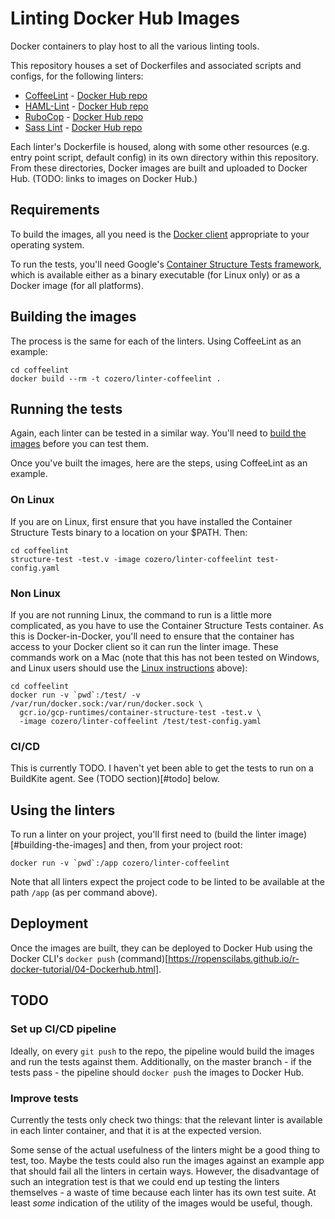 # Linting Docker Hub Images

Docker containers to play host to all the various linting tools.

This repository houses a set of Dockerfiles and associated scripts and configs,
for the following linters: 

- [CoffeeLint](http://www.coffeelint.org) -
[Docker Hub repo](https://hub.docker.com/r/cozero/linter-coffeelint/)
- [HAML-Lint](https://github.com/brigade/haml-lint) -
[Docker Hub repo](https://hub.docker.com/r/cozero/linter-haml-lint/)
- [RuboCop](http://batsov.com/rubocop/) -
[Docker Hub repo](https://hub.docker.com/r/cozero/linter-rubocop/)
- [Sass Lint](https://www.npmjs.com/package/sass-lint) -
[Docker Hub repo](https://hub.docker.com/r/cozero/linter-sass-lint/)

Each linter's Dockerfile is housed, along with some other resources (e.g. entry
point script, default config) in its own directory within this repository.
From these directories, Docker images are built and uploaded to Docker Hub.
(TODO: links to images on Docker Hub.)

## Requirements

To build the images, all you need is the
[Docker client](https://store.docker.com/search?type=edition&offering=community)
appropriate to your operating system.

To run the tests, you'll need Google's
[Container Structure Tests framework](https://github.com/GoogleCloudPlatform/container-structure-test),
which is available either as a binary executable (for Linux only) or as a
Docker image (for all platforms).

## Building the images

The process is the same for each of the linters. Using CoffeeLint as an example:

```
cd coffeelint 
docker build --rm -t cozero/linter-coffeelint .
```

## Running the tests 

Again, each linter can be tested in a similar way. You'll need to
[build the images](#building-the-images) before you can test them.

Once you've built the images, here are the steps, using CoffeeLint as an
example.

### On Linux

If you are on Linux, first ensure that you have installed the Container
Structure Tests binary to a location on your $PATH. Then:

```
cd coffeelint
structure-test -test.v -image cozero/linter-coffeelint test-config.yaml
```

### Non Linux

If you are not running Linux, the command to run is a little more complicated,
as you have to use the Container Structure Tests container. As this is
Docker-in-Docker, you'll need to ensure that the container has access to your
Docker client so it can run the linter image. These commands work on a Mac
(note that this has not been tested on Windows, and Linux users should use the
[Linux instructions](#on-linux) above):

```
cd coffeelint
docker run -v `pwd`:/test/ -v /var/run/docker.sock:/var/run/docker.sock \
  gcr.io/gcp-runtimes/container-structure-test -test.v \
  -image cozero/linter-coffeelint /test/test-config.yaml
```

### CI/CD

This is currently TODO. I haven't yet been able to get the tests to run on 
a BuildKite agent. See (TODO section)[#todo] below.

## Using the linters 

To run a linter on your project, you'll first need to
(build the linter image)[#building-the-images] and then, from your project
root:

```
docker run -v `pwd`:/app cozero/linter-coffeelint
```

Note that all linters expect the project code to be linted to be available
at the path `/app` (as per command above).

## Deployment

Once the images are built, they can be deployed to Docker Hub using the 
Docker CLI's `docker push`
(command)[https://ropenscilabs.github.io/r-docker-tutorial/04-Dockerhub.html].

## TODO

### Set up CI/CD pipeline

Ideally, on every `git push` to the repo, the pipeline would build the images
and run the tests against them. Additionally, on the master branch - if the
tests pass - the pipeline should `docker push` the images to Docker Hub.

### Improve tests

Currently the tests only check two things: that the relevant linter is
available in each linter container, and that it is at the expected version.

Some sense of the actual usefulness of the linters might be a good thing to
test, too. Maybe the tests could also run the images against an example
app that should fail all the linters in certain ways. However, the
disadvantage of such an integration test is that we could end up testing
the linters themselves - a waste of time because each linter has its own 
test suite. At least _some_ indication of the utility of the images would
be useful, though.
